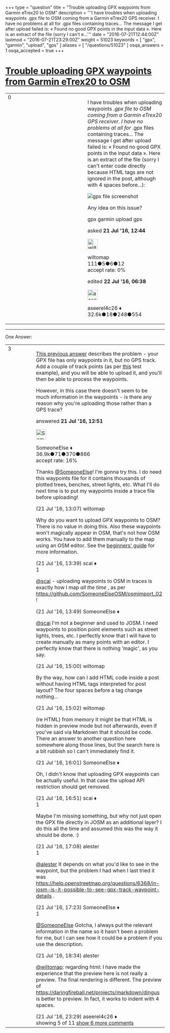 +++
type = "question"
title = "Trouble uploading GPX waypoints from Garmin eTrex20 to OSM"
description = '''I have troubles when uploading waypoints .gpx file to OSM coming from a Garmin eTrex20 GPS receiver. I have no problems at all for .gpx files containing traces... The message I get after upload failed is: « Found no good GPX points in the input data ». Here is an extract of the file (sorry I can&#x27;t e...'''
date = "2016-07-21T12:44:00Z"
lastmod = "2016-07-21T23:29:00Z"
weight = 51023
keywords = [ "gpx", "garmin", "upload", "gps" ]
aliases = [ "/questions/51023" ]
osqa_answers = 1
osqa_accepted = true
+++

<div class="headNormal">

# [Trouble uploading GPX waypoints from Garmin eTrex20 to OSM](/questions/51023/trouble-uploading-gpx-waypoints-from-garmin-etrex20-to-osm)

</div>

<div id="main-body">

<div id="askform">

<table id="question-table" style="width:100%;">
<colgroup>
<col style="width: 50%" />
<col style="width: 50%" />
</colgroup>
<tbody>
<tr>
<td style="width: 30px; vertical-align: top"><div class="vote-buttons">
<span id="post-51023-upvote" class="ajax-command post-vote up" rel="nofollow" title="I like this post (click again to cancel)"> </span>
<div id="post-51023-score" class="post-score" title="current number of votes">
0
</div>
<span id="post-51023-downvote" class="ajax-command post-vote down" rel="nofollow" title="I dont like this post (click again to cancel)"> </span> <span id="favorite-mark" class="ajax-command favorite-mark" rel="nofollow" title="mark/unmark this question as favorite (click again to cancel)"> </span>
<div id="favorite-count" class="favorite-count">
&#10;</div>
</div></td>
<td><div id="item-right">
<div class="question-body">
<p>I have troubles when uploading waypoints <em>.gpx file to OSM coming from a Garmin eTrex20 GPS receiver. I have no problems at all for</em> .gpx files containing traces... The message I get after upload failed is: « Found no good GPX points in the input data ». Here is an extract of the file (sorry I can't enter code directly because HTML tags are not ignored in the post, although with 4 spaces before...):</p>
<p><img src="/upfiles/gpx_JgXa3nC.png" alt="gpx file screenshot" /></p>
<p>Any idea on this issue?</p>
</div>
<div id="question-tags" class="tags-container tags">
<span class="post-tag tag-link-gpx" rel="tag" title="see questions tagged &#39;gpx&#39;">gpx</span> <span class="post-tag tag-link-garmin" rel="tag" title="see questions tagged &#39;garmin&#39;">garmin</span> <span class="post-tag tag-link-upload" rel="tag" title="see questions tagged &#39;upload&#39;">upload</span> <span class="post-tag tag-link-gps" rel="tag" title="see questions tagged &#39;gps&#39;">gps</span>
</div>
<div id="question-controls" class="post-controls">
&#10;</div>
<div class="post-update-info-container">
<div class="post-update-info post-update-info-user">
<p>asked <strong>21 Jul '16, 12:44</strong></p>
<img src="https://secure.gravatar.com/avatar/0392d1e09809dd296ca425cb4d5f9996?s=32&amp;d=identicon&amp;r=g" class="gravatar" width="32" height="32" alt="wiltomap&#39;s gravatar image" />
<p><span>wiltomap</span><br />
<span class="score" title="111 reputation points">111</span><span title="5 badges"><span class="badge1">●</span><span class="badgecount">5</span></span><span title="6 badges"><span class="silver">●</span><span class="badgecount">6</span></span><span title="12 badges"><span class="bronze">●</span><span class="badgecount">12</span></span><br />
<span class="accept_rate" title="Rate of the user&#39;s accepted answers">accept rate:</span> <span title="wiltomap has no accepted answers">0%</span></p>
</img>
</div>
<div class="post-update-info post-update-info-edited">
<p><span> edited <strong>22 Jul '16, 06:38</strong> </span></p>
<img src="https://secure.gravatar.com/avatar/66f0dc05b44574e3894be07b0b37cf37?s=32&amp;d=identicon&amp;r=g" class="gravatar" width="32" height="32" alt="aseerel4c26&#39;s gravatar image" />
<p><span>aseerel4c26 ♦</span><br />
<span class="score" title="32615 reputation points"><span>32.6k</span></span><span title="18 badges"><span class="badge1">●</span><span class="badgecount">18</span></span><span title="248 badges"><span class="silver">●</span><span class="badgecount">248</span></span><span title="554 badges"><span class="bronze">●</span><span class="badgecount">554</span></span></p>
</div>
</div>
<div id="comments-container-51023" class="comments-container">
&#10;</div>
<div id="comment-tools-51023" class="comment-tools">
&#10;</div>
<div class="clear">
&#10;</div>
<div id="comment-51023-form-container" class="comment-form-container">
&#10;</div>
<div class="clear">
&#10;</div>
</div></td>
</tr>
</tbody>
</table>

------------------------------------------------------------------------

<div class="tabBar">

<span id="sort-top"></span>

<div class="headQuestions">

One Answer:

</div>

</div>

<span id="51025"></span>

<div id="answer-container-51025" class="answer accepted-answer">

<table style="width:100%;">
<colgroup>
<col style="width: 50%" />
<col style="width: 50%" />
</colgroup>
<tbody>
<tr>
<td style="width: 30px; vertical-align: top"><div class="vote-buttons">
<span id="post-51025-upvote" class="ajax-command post-vote up" rel="nofollow" title="I like this post (click again to cancel)"> </span>
<div id="post-51025-score" class="post-score" title="current number of votes">
3
</div>
<span id="post-51025-downvote" class="ajax-command post-vote down" rel="nofollow" title="I dont like this post (click again to cancel)"> </span> <span class="accept-answer on" rel="nofollow" title="wiltomap has selected this answer as the correct answer"> </span>
</div></td>
<td><div class="item-right">
<div class="answer-body">
<p><a href="/questions/24299/how-to-use-waypoints-which-have-been-collected-by-gps-for-mapping?page=1&amp;focusedAnswerId=24321#24321">This previous answer</a> describes the problem - your GPX file has only waypoints in it, but no GPS track. Add a couple of track points (as per <a href="https://www.openstreetmap.org/user/SomeoneElse/traces/1056198">this</a> test example), and you will be able to upload it, and you'll then be able to process the waypoints.</p>
<p>However, in this case there doesn't seem to be much information in the waypoints - is there any reason why you're uploading those rather than a GPS trace?</p>
</div>
<div class="answer-controls post-controls">
&#10;</div>
<div class="post-update-info-container">
<div class="post-update-info post-update-info-user">
<p>answered <strong>21 Jul '16, 12:51</strong></p>
<img src="https://secure.gravatar.com/avatar/0bf1aa22f7f5e045b0eb8beb79fe7907?s=32&amp;d=identicon&amp;r=g" class="gravatar" width="32" height="32" alt="SomeoneElse&#39;s gravatar image" />
<p><span>SomeoneElse ♦</span><br />
<span class="score" title="36866 reputation points"><span>36.9k</span></span><span title="71 badges"><span class="badge1">●</span><span class="badgecount">71</span></span><span title="370 badges"><span class="silver">●</span><span class="badgecount">370</span></span><span title="866 badges"><span class="bronze">●</span><span class="badgecount">866</span></span><br />
<span class="accept_rate" title="Rate of the user&#39;s accepted answers">accept rate:</span> <span title="SomeoneElse has 228 accepted answers">16%</span></p>
</div>
</div>
<div id="comments-container-51025" class="comments-container">
<span id="51028"></span>
<div id="comment-51028" class="comment">
<div id="post-51028-score" class="comment-score">
&#10;</div>
<div class="comment-text">
<p>Thanks <a href="https://help.openstreetmap.org/users/387/someoneelse">@SomeoneElse</a>! I'm gonna try this. I do need this waypoints file for it contains thousands of plotted trees, benches, street lights, etc. What I'll do next time is to put my waypoints inside a trace file before uploading!</p>
</div>
<div id="comment-51028-info" class="comment-info">
<span class="comment-age">(21 Jul '16, 13:07)</span> <span class="comment-user userinfo">wiltomap</span>
</div>
</div>
<span id="51030"></span>
<div id="comment-51030" class="comment not_top_scorer">
<div id="post-51030-score" class="comment-score">
&#10;</div>
<div class="comment-text">
<p>Why do you want to upload GPX waypoints to OSM? There is no value in doing this. Also these waypoints won't magically appear in OSM, that's not how OSM works. You have to add them manually to the map using an OSM editor. See the <a href="https://wiki.openstreetmap.org/wiki/Beginners&#39;_Guide">beginners' guide</a> for more information.</p>
</div>
<div id="comment-51030-info" class="comment-info">
<span class="comment-age">(21 Jul '16, 13:39)</span> <span class="comment-user userinfo">scai ♦</span>
</div>
</div>
<span id="51032"></span>
<div id="comment-51032" class="comment">
<div id="post-51032-score" class="comment-score">
1
</div>
<div class="comment-text">
<p><a href="https://help.openstreetmap.org/users/158/scai">@scai</a> - uploading waypoints to OSM in traces is exactly how I map <em>all the time</em> , as per <a href="https://github.com/SomeoneElseOSM/osmimport_02">https://github.com/SomeoneElseOSM/osmimport_02</a> !</p>
</div>
<div id="comment-51032-info" class="comment-info">
<span class="comment-age">(21 Jul '16, 13:49)</span> <span class="comment-user userinfo">SomeoneElse ♦</span>
</div>
</div>
<span id="51035"></span>
<div id="comment-51035" class="comment not_top_scorer">
<div id="post-51035-score" class="comment-score">
&#10;</div>
<div class="comment-text">
<p><a href="https://help.openstreetmap.org/users/158/scai"></a><a href="https://help.openstreetmap.org/users/158/scai">@scai</a> I'm not a beginner and used to JOSM. I need waypoints to position point elements such as street lights, trees, etc. I perfectly know that I will have to create manually as many points with an editor. I perfectly know that there is nothing 'magic', as you say.</p>
</div>
<div id="comment-51035-info" class="comment-info">
<span class="comment-age">(21 Jul '16, 15:00)</span> <span class="comment-user userinfo">wiltomap</span>
</div>
</div>
<span id="51036"></span>
<div id="comment-51036" class="comment not_top_scorer">
<div id="post-51036-score" class="comment-score">
&#10;</div>
<div class="comment-text">
<p>By the way, how can I add HTML code inside a post without having HTML tags interpreted for post layout? The four spaces before a tag change nothing...</p>
</div>
<div id="comment-51036-info" class="comment-info">
<span class="comment-age">(21 Jul '16, 15:02)</span> <span class="comment-user userinfo">wiltomap</span>
</div>
</div>
<span id="51038"></span>
<div id="comment-51038" class="comment not_top_scorer">
<div id="post-51038-score" class="comment-score">
&#10;</div>
<div class="comment-text">
<p>(re HTML) from memory it might be that HTML is hidden in preview mode but not afterwards, even if you've said via Markdown that it should be code. There an answer to another question here somewhere along those lines, but the search here is a bit rubbish so I can't immediately find it.</p>
</div>
<div id="comment-51038-info" class="comment-info">
<span class="comment-age">(21 Jul '16, 16:01)</span> <span class="comment-user userinfo">SomeoneElse ♦</span>
</div>
</div>
<span id="51040"></span>
<div id="comment-51040" class="comment not_top_scorer">
<div id="post-51040-score" class="comment-score">
&#10;</div>
<div class="comment-text">
<p>Oh, I didn't know that uploading GPX waypoints can be actually useful. In that case the upload API restriction should get removed.</p>
</div>
<div id="comment-51040-info" class="comment-info">
<span class="comment-age">(21 Jul '16, 16:51)</span> <span class="comment-user userinfo">scai ♦</span>
</div>
</div>
<span id="51042"></span>
<div id="comment-51042" class="comment">
<div id="post-51042-score" class="comment-score">
1
</div>
<div class="comment-text">
<p>Maybe I'm missing something, but why not just open the GPX file directly in JOSM as an additional layer? I do this all the time and assumed this was the way it should be done. :)</p>
</div>
<div id="comment-51042-info" class="comment-info">
<span class="comment-age">(21 Jul '16, 17:08)</span> <span class="comment-user userinfo">alester</span>
</div>
</div>
<span id="51044"></span>
<div id="comment-51044" class="comment">
<div id="post-51044-score" class="comment-score">
1
</div>
<div class="comment-text">
<p><a href="https://help.openstreetmap.org/users/8189/alester">@alester</a> It depends on what you'd like to see in the waypoint, but the problem I had when I last tried it was <a href="/questions/6368/in-josm-is-it-possible-to-see-gpx-track-waypoint-details">https://help.openstreetmap.org/questions/6368/in-josm-is-it-possible-to-see-gpx-track-waypoint-details</a> .</p>
</div>
<div id="comment-51044-info" class="comment-info">
<span class="comment-age">(21 Jul '16, 17:23)</span> <span class="comment-user userinfo">SomeoneElse ♦</span>
</div>
</div>
<span id="51047"></span>
<div id="comment-51047" class="comment">
<div id="post-51047-score" class="comment-score">
1
</div>
<div class="comment-text">
<p><a href="https://help.openstreetmap.org/users/387/someoneelse">@SomeoneElse</a> Gotcha, I always put the relevant information in the name so it hasn't been a problem for me, but I can see how it could be a problem if you use the description.</p>
</div>
<div id="comment-51047-info" class="comment-info">
<span class="comment-age">(21 Jul '16, 18:34)</span> <span class="comment-user userinfo">alester</span>
</div>
</div>
<span id="51056"></span>
<div id="comment-51056" class="comment not_top_scorer">
<div id="post-51056-score" class="comment-score">
&#10;</div>
<div class="comment-text">
<p><a href="https://help.openstreetmap.org/users/10989/wiltomap"></a><a href="https://help.openstreetmap.org/users/10989/wiltomap">@wiltomap</a>: regarding html: I have made the experience that the preview here is not really a preview. The final rendering is different. The preview of <a href="https://daringfireball.net/projects/markdown/dingus">https://daringfireball.net/projects/markdown/dingus</a> is better to preview. In fact, it works to indent with 4 spaces.</p>
</div>
<div id="comment-51056-info" class="comment-info">
<span class="comment-age">(21 Jul '16, 23:29)</span> <span class="comment-user userinfo">aseerel4c26 ♦</span>
</div>
</div>
</div>
<div id="comment-tools-51025" class="comment-tools">
<span class="comments-showing"> showing 5 of 11 </span> <a href="#" class="show-all-comments-link">show 6 more comments</a>
</div>
<div class="clear">
&#10;</div>
<div id="comment-51025-form-container" class="comment-form-container">
&#10;</div>
<div class="clear">
&#10;</div>
</div></td>
</tr>
</tbody>
</table>

</div>

<div class="paginator-container-left">

</div>

</div>

</div>

